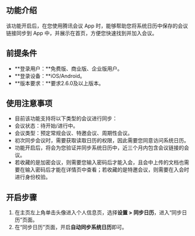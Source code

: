 ## 功能介绍
该功能开启后，在您使用腾讯会议 App 时，能够帮助您将系统日历中保存的会议链接同步到 App 中，并展示在首页，方便您快速找到并加入会议。

## 前提条件
- **登录用户：**免费版、商业版、企业版用户。
- **登录设备：**iOS/Android。
- **版本要求：**要求2.6.0及以上版本。

## 使用注意事项
- 目前该功能支持将以下类型的会议进行同步：
 - 会议状态：待开始/进行中。
 - 会议类型：预定常规会议、特邀会议、周期性会议。
- 初次同步会议时，需要获取读取日历的权限，因此需要您同意访问系统日历。
- 功能开启后，将会为您验证并同步系统日历中，近三个月内包含会议链接的会议。
- 若收藏的是加密会议，则需要您输入密码后才能入会，且会中上传的文档也需要在输入密码后才能在详情页中查看；若收藏的是特邀会议，则需要在入会时进行身份校验。

## 开启步骤
1. 在主页左上角单击头像进入个人信息页，选择**设置 > 同步日历**，进入“同步日历”页面。
2. 在“同步日历”页面，开启**自动同步系统日历**即可。
